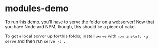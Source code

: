# modules-demo

To run this demo, you'll have to serve the folder on a webserver! Now that you have Node and NPM, though, this should be a piece of cake.

To get a local server up for this folder, install `serve` with `npm install -g serve` and then run `serve -s .`